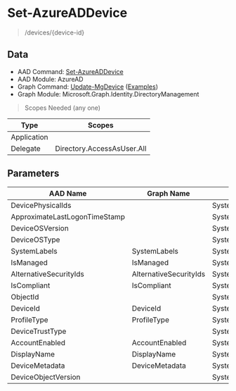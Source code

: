 # Set-AzureADDevice

> /devices/{device-id}

## Data

+ AAD Command: [Set-AzureADDevice](https://docs.microsoft.com/en-us/powershell/module/AzureAD/Set-AzureADDevice)
+ AAD Module: AzureAD
+ Graph Command: [Update-MgDevice](https://docs.microsoft.com/en-us/powershell/module/Microsoft.Graph.Identity.DirectoryManagement/Update-MgDevice) ([Examples](https://github.com/orgs/msgraph/discussions?discussions_q=Update-MgDevice))
+ Graph Module: Microsoft.Graph.Identity.DirectoryManagement

> Scopes Needed (any one)

|Type|Scopes|
|---|---|
|Application||
|Delegate|Directory.AccessAsUser.All|

## Parameters

|AAD Name|Graph Name|AAD Type|Graph Type|Infos|
|---|---|---|---|---|
|DevicePhysicalIds||System.Collections.Generic.List/System.String|||
|ApproximateLastLogonTimeStamp||System.Nullable/System.DateTime|||
|DeviceOSVersion||System.String|||
|DeviceOSType||System.String|||
|SystemLabels|SystemLabels|System.Collections.Generic.List/System.String|System.String[]||
|IsManaged|IsManaged|System.Nullable/System.Boolean|System.Management.Automation.SwitchParameter||
|AlternativeSecurityIds|AlternativeSecurityIds|System.Collections.Generic.List/Microsoft.Open.AzureAD.Model.AlternativeSecurityId|Microsoft.Graph.PowerShell.Models.IMicrosoftGraphAlternativeSecurityId[]||
|IsCompliant|IsCompliant|System.Nullable/System.Boolean|System.Management.Automation.SwitchParameter||
|ObjectId||System.String|||
|DeviceId|DeviceId|System.String|System.String||
|ProfileType|ProfileType|System.String|System.String||
|DeviceTrustType||System.String|||
|AccountEnabled|AccountEnabled|System.Nullable/System.Boolean|System.Management.Automation.SwitchParameter||
|DisplayName|DisplayName|System.String|System.String||
|DeviceMetadata|DeviceMetadata|System.String|System.String||
|DeviceObjectVersion||System.Nullable/System.Int32|||

